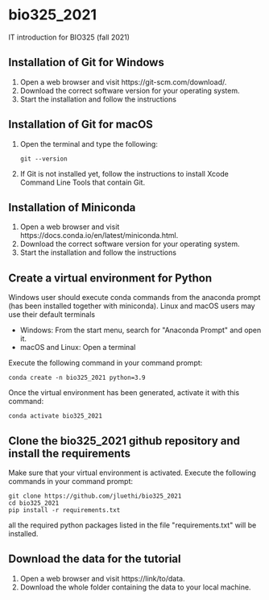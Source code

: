 # bio325_2021
IT introduction for BIO325 (fall 2021)

## Installation of Git for Windows

<ol>
<li> Open a web browser and visit https://git-scm.com/download/. </li>
<li> Download the correct software version for your operating system.</li>
<li> Start the installation and follow the instructions</li>
</ol>

## Installation of Git for macOS
<ol>
<li> Open the terminal and type the following:
    
    git --version
    
<li> If Git is not installed yet, follow the instructions to install Xcode Command Line Tools that contain Git.
</ol>

## Installation of Miniconda

<ol>
<li> Open a web browser and visit https://docs.conda.io/en/latest/miniconda.html.</li>
<li> Download the correct software version for your operating system.</li>
<li> Start the installation and follow the instructions</li>
</ol>

## Create a virtual environment for Python

Windows user should execute conda commands from the anaconda prompt (has been installed together with miniconda). 
Linux and macOS users may use their default terminals

<ul>
<li> Windows: From the start menu, search for "Anaconda Prompt" and open it.</li>
<li> macOS and Linux: Open a terminal</li>
</ul>

Execute the following command in your command prompt:

    conda create -n bio325_2021 python=3.9

Once the virtual environment has been generated, activate it with this command:

    conda activate bio325_2021


## Clone the bio325_2021 github repository and install the requirements

Make sure that your virtual environment is activated. 
Execute the following commands in your command prompt:


    git clone https://github.com/jluethi/bio325_2021
    cd bio325_2021 
    pip install -r requirements.txt 


all the required python packages listed in the file "requirements.txt" will be installed.

## Download the data for the tutorial

<ol>
<li> Open a web browser and visit https://link/to/data. </li>
<li> Download the whole folder containing the data to your local machine.</li>
</ol>
